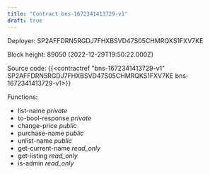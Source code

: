 ```yaml
---
title: "Contract bns-1672341413729-v1"
draft: true
---
```

Deployer: SP2AFFDRN5RGDJ7FHXBSVD47S05CHMRQKS1FXV7KE


 



Block height: 89050 (2022-12-29T19:50:22.000Z)

Source code: {{<contractref "bns-1672341413729-v1" SP2AFFDRN5RGDJ7FHXBSVD47S05CHMRQKS1FXV7KE bns-1672341413729-v1>}}

Functions:

* list-name _private_
* to-bool-response _private_
* change-price _public_
* purchase-name _public_
* unlist-name _public_
* get-current-name _read_only_
* get-listing _read_only_
* is-admin _read_only_
